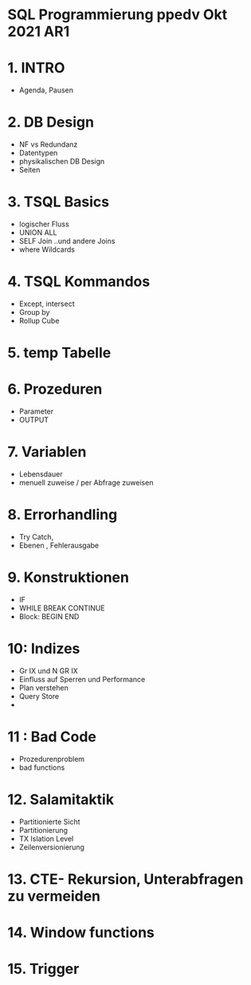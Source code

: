 # SQL Programmierung ppedv Okt 2021 AR1


# 1. INTRO
* Agenda, Pausen

# 2. DB Design
* NF vs Redundanz
* Datentypen
* physikalischen DB Design
* Seiten

# 3. TSQL Basics
* logischer Fluss
* UNION ALL
* SELF Join ..und andere Joins
* where Wildcards

# 4. TSQL Kommandos
* Except, intersect
* Group by 
* Rollup Cube

# 5. temp Tabelle

# 6. Prozeduren
* Parameter
* OUTPUT

# 7. Variablen
* Lebensdauer
* menuell zuweise / per Abfrage zuweisen

# 8. Errorhandling
* Try Catch, 
* Ebenen , Fehlerausgabe

# 9. Konstruktionen
* IF
* WHILE BREAK CONTINUE
* Block: BEGIN END


# 10: Indizes
* Gr IX und N GR IX
* Einfluss auf Sperren und Performance
* Plan verstehen
* Query Store 
*

# 11 : Bad Code
* Prozedurenproblem
* bad functions

# 12. Salamitaktik
* Partitionierte Sicht
* Partitionierung
* TX Islation Level
* Zeilenversionierung


# 13. CTE- Rekursion, Unterabfragen zu vermeiden

# 14. Window functions

# 15. Trigger

